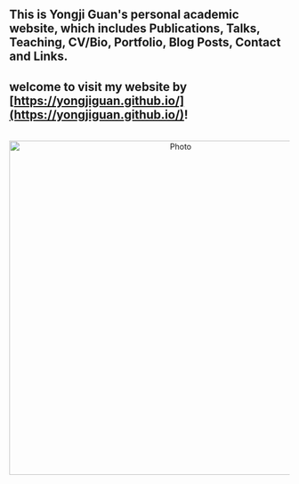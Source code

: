 ## This is Yongji Guan's personal academic website, which includes Publications, Talks, Teaching, CV/Bio, Portfolio, Blog Posts, Contact and Links.

## welcome to visit my website by [https://yongjiguan.github.io/](https://yongjiguan.github.io/)!  

<p align="center">
  <img src="https://yongjiguan.github.io/images/homepage.png" alt="Photo" style="width:600;"/> 
</p>